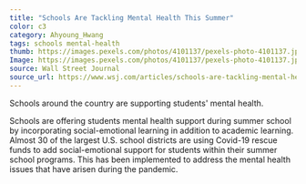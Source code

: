 ```yaml
---
title: "Schools Are Tackling Mental Health This Summer"
color: c3
category: Ahyoung_Hwang
tags: schools mental-health
thumb: https://images.pexels.com/photos/4101137/pexels-photo-4101137.jpeg?auto=compress&cs=tinysrgb&w=350
Image: https://images.pexels.com/photos/4101137/pexels-photo-4101137.jpeg?auto=compress&cs=tinysrgb&w=600
source: Wall Street Journal
source_url: https://www.wsj.com/articles/schools-are-tackling-mental-health-this-summer-11657202401
---
```

Schools around the country are supporting students' mental health.
<!--more-->

Schools are offering students mental health support during summer school by incorporating social-emotional learning in addition to academic learning. Almost 30 of the largest U.S. school districts are using Covid-19 rescue funds to add social-emotional support for students within their summer school programs. This has been implemented to address the mental health issues that have arisen during the pandemic.
